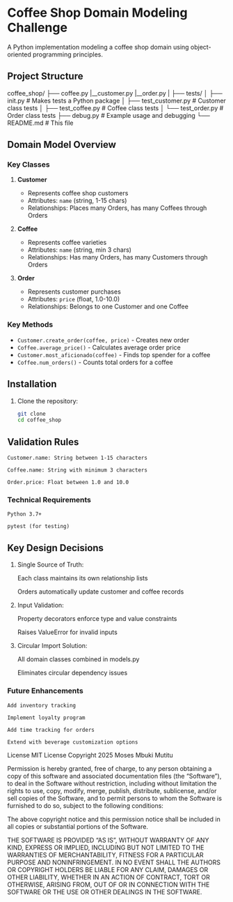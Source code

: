 # Coffee Shop Domain Modeling Challenge

A Python implementation modeling a coffee shop domain using object-oriented programming principles.

## Project Structure
coffee_shop/
├── coffee.py
|__customer.py
|__order.py
|
├── tests/
│ ├── init.py # Makes tests a Python package
│ ├── test_customer.py # Customer class tests
│ ├── test_coffee.py # Coffee class tests
│ └── test_order.py # Order class tests
├── debug.py # Example usage and debugging
└── README.md # This file


## Domain Model Overview

### Key Classes

1. **Customer**
   - Represents coffee shop customers
   - Attributes: `name` (string, 1-15 chars)
   - Relationships: Places many Orders, has many Coffees through Orders

2. **Coffee**  
   - Represents coffee varieties
   - Attributes: `name` (string, min 3 chars)
   - Relationships: Has many Orders, has many Customers through Orders

3. **Order**
   - Represents customer purchases
   - Attributes: `price` (float, 1.0-10.0)
   - Relationships: Belongs to one Customer and one Coffee

### Key Methods

- `Customer.create_order(coffee, price)` - Creates new order
- `Coffee.average_price()` - Calculates average order price
- `Customer.most_aficionado(coffee)` - Finds top spender for a coffee
- `Coffee.num_orders()` - Counts total orders for a coffee

## Installation

1. Clone the repository:
   ```bash
   git clone 
   cd coffee_shop

## Validation Rules
    Customer.name: String between 1-15 characters

    Coffee.name: String with minimum 3 characters

    Order.price: Float between 1.0 and 10.0

### Technical Requirements
    Python 3.7+

    pytest (for testing)


## Key Design Decisions
1. Single Source of Truth:

    Each class maintains its own relationship lists

    Orders automatically update customer and coffee records

2. Input Validation:

    Property decorators enforce type and value constraints

    Raises ValueError for invalid inputs

3. Circular Import Solution:

    All domain classes combined in models.py

    Eliminates circular dependency issues

### Future Enhancements
    Add inventory tracking

    Implement loyalty program

    Add time tracking for orders

    Extend with beverage customization options

License
MIT License
Copyright 2025 Moses Mbuki Mutitu

Permission is hereby granted, free of charge, to any person obtaining a copy of this software and associated documentation files (the “Software”), to deal in the Software without restriction, including without limitation the rights to use, copy, modify, merge, publish, distribute, sublicense, and/or sell copies of the Software, and to permit persons to whom the Software is furnished to do so, subject to the following conditions:

The above copyright notice and this permission notice shall be included in all copies or substantial portions of the Software.

THE SOFTWARE IS PROVIDED “AS IS”, WITHOUT WARRANTY OF ANY KIND, EXPRESS OR IMPLIED, INCLUDING BUT NOT LIMITED TO THE WARRANTIES OF MERCHANTABILITY, FITNESS FOR A PARTICULAR PURPOSE AND NONINFRINGEMENT. IN NO EVENT SHALL THE AUTHORS OR COPYRIGHT HOLDERS BE LIABLE FOR ANY CLAIM, DAMAGES OR OTHER LIABILITY, WHETHER IN AN ACTION OF CONTRACT, TORT OR OTHERWISE, ARISING FROM, OUT OF OR IN CONNECTION WITH THE SOFTWARE OR THE USE OR OTHER DEALINGS IN THE SOFTWARE.